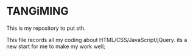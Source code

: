 # TANGiMING
This is my repository to put sth.

This file records all my coding about HTML/CSS/JavaScript/jQuery.
          its a new start for me to make my work well;
          
